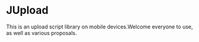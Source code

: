 # JUpload
This is an upload script library on mobile devices.Welcome everyone to use, as well as various proposals.


